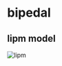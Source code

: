 # bipedal

## lipm model

![lipm](https://raw.github.com/wiki/Taiki-Ishigaki/Eric/images/bipedal/lipm_light.gif)